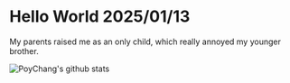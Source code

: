 # Hello World 2025/01/13

My parents raised me as an only child, which really annoyed my younger brother.

![PoyChang's github stats](https://github-readme-stats.vercel.app/api?username=poychang&show_icons=true&theme=dracula)
